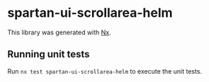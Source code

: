 # spartan-ui-scrollarea-helm

This library was generated with [Nx](https://nx.dev).


## Running unit tests

Run `nx test spartan-ui-scrollarea-helm` to execute the unit tests.

